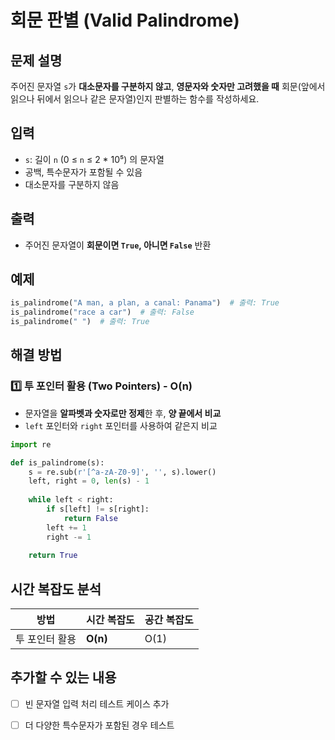 # 회문 판별 (Valid Palindrome)

## 문제 설명
주어진 문자열 `s`가 **대소문자를 구분하지 않고**, **영문자와 숫자만 고려했을 때** 회문(앞에서 읽으나 뒤에서 읽으나 같은 문자열)인지 판별하는 함수를 작성하세요.

## 입력
- `s`: 길이 `n` (0 ≤ `n` ≤ 2 * 10⁵) 의 문자열  
- 공백, 특수문자가 포함될 수 있음  
- 대소문자를 구분하지 않음  

## 출력
- 주어진 문자열이 **회문이면 `True`, 아니면 `False`** 반환  

## 예제
```python
is_palindrome("A man, a plan, a canal: Panama")  # 출력: True
is_palindrome("race a car")  # 출력: False
is_palindrome(" ")  # 출력: True
```

## 해결 방법
### 1️⃣ 투 포인터 활용 (Two Pointers) - O(n)
- 문자열을 **알파벳과 숫자로만 정제**한 후, **양 끝에서 비교**
- `left` 포인터와 `right` 포인터를 사용하여 같은지 비교

```python
import re

def is_palindrome(s):
    s = re.sub(r'[^a-zA-Z0-9]', '', s).lower()
    left, right = 0, len(s) - 1
    
    while left < right:
        if s[left] != s[right]:
            return False
        left += 1
        right -= 1
    
    return True
```

## 시간 복잡도 분석
| 방법 | 시간 복잡도 | 공간 복잡도 |
|------|----------|----------|
| 투 포인터 활용 | **O(n)** | O(1) |

## 추가할 수 있는 내용
- [ ] 빈 문자열 입력 처리 테스트 케이스 추가
- [ ] 더 다양한 특수문자가 포함된 경우 테스트

